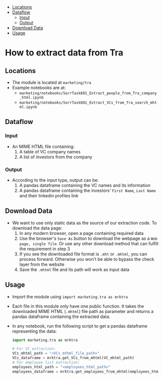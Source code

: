 <!-- toc -->

- [Locations](#locations)
- [Dataflow](#dataflow)
  * [Input](#input)
  * [Output](#output)
- [Download Data](#download-data)
- [Usage](#usage)

<!-- tocstop -->

# How to extract data from Tra

## Locations

- The module is located at `marketing/tra`
- Example notebooks are at:
  - `marketing/notebooks/SorrTask601_Extract_people_from_Tra_company_html.ipynb`
  - `marketing/notebooks/SorrTask601_Extract_VCs_from_Tra_search_mhtml.ipynb`

## Dataflow

### Input

- An MIME HTML file containing:
  1. A table of VC company names
  2. A list of investors from the company

### Output

- According to the input type, output can be:
  1. A pandas dataframe containing the VC names and its information
  2. A pandas dataframe containing the investors' `First Name`, `Last Name` and
     their linkedin profiles link

## Download Data

- We want to use only static data as the source of our extraction code. To
  download the data page:
  1. In any modern browser, open a page containing required data
  2. Use the browser's `Save As` button to download the webpage as a
     `Web page, single file`. Or use any other download method that can fulfill
     the requirement in step 3
  3. If you see the downloaded file format is `.mht` or `.mhtml`, you can
     process forward. Otherwise you won't be able to bypass the check layer from
     the website
  4. Save the `.mhtml` file and its path will work as input data

## Usage

- Import the module using `import marketing.tra as mrktra`
- Each file in this module only have one public function. It takes the
  downloaded MIME HTML (`.mhtml`) file path as parameter and returns a pandas
  dataframe containing the extracted data.
- In any notebook, run the following script to get a pandas dataframe
  representing the data:

  ```python
  import marketing.tra as mrktra

  # For VC extraction:
  VCs_mhtml_path = "<VCs_mthml_file_path>"
  VCs_dataframe = mrktra.get_VCs_from_mhtml(VC_mhtml_path)
  # For employee list extraction:
  employees_html_path = "<employees_html_path>"
  employees_dataframe = mrktra.get_employees_from_mhtml(employees_html_path)

  ```
